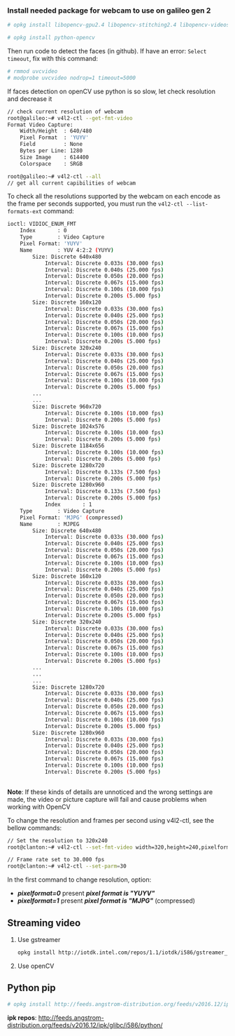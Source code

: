 


### **Install needed package for webcam to use on galileo gen 2**

```sh
# opkg install libopencv-gpu2.4 libopencv-stitching2.4 libopencv-videostab2.4 libv4l-dev libv4l-dbg opencv

# opkg install python-opencv

```

Then run code to detect the faces (in github). If have an error: `Select timeout`, fix with this command:

```sh
# rmmod uvcvideo  
# modprobe uvcvideo nodrop=1 timeout=5000
```

If faces detection on openCV use python is so slow, let check resolution and decrease it

```sh
// check current resolution of webcam
root@galileo:~# v4l2-ctl --get-fmt-video
Format Video Capture:
	Width/Height  : 640/480
	Pixel Format  : 'YUYV'
	Field         : None
	Bytes per Line: 1280
	Size Image    : 614400
	Colorspace    : SRGB

root@galileo:~# v4l2-ctl --all
// get all current capibilities of webcam
```

To check all the resolutions supported by the webcam on each encode as the frame per seconds supported, you must run the `v4l2-ctl --list-formats-ext` command:

```sh
ioctl: VIDIOC_ENUM_FMT
	Index       : 0
	Type        : Video Capture
	Pixel Format: 'YUYV'
	Name        : YUV 4:2:2 (YUYV)
		Size: Discrete 640x480
			Interval: Discrete 0.033s (30.000 fps)
			Interval: Discrete 0.040s (25.000 fps)
			Interval: Discrete 0.050s (20.000 fps)
			Interval: Discrete 0.067s (15.000 fps)
			Interval: Discrete 0.100s (10.000 fps)
			Interval: Discrete 0.200s (5.000 fps)
		Size: Discrete 160x120
			Interval: Discrete 0.033s (30.000 fps)
			Interval: Discrete 0.040s (25.000 fps)
			Interval: Discrete 0.050s (20.000 fps)
			Interval: Discrete 0.067s (15.000 fps)
			Interval: Discrete 0.100s (10.000 fps)
			Interval: Discrete 0.200s (5.000 fps)
		Size: Discrete 320x240
			Interval: Discrete 0.033s (30.000 fps)
			Interval: Discrete 0.040s (25.000 fps)
			Interval: Discrete 0.050s (20.000 fps)
			Interval: Discrete 0.067s (15.000 fps)
			Interval: Discrete 0.100s (10.000 fps)
			Interval: Discrete 0.200s (5.000 fps)
		...
		...
		Size: Discrete 960x720
			Interval: Discrete 0.100s (10.000 fps)
			Interval: Discrete 0.200s (5.000 fps)
		Size: Discrete 1024x576
			Interval: Discrete 0.100s (10.000 fps)
			Interval: Discrete 0.200s (5.000 fps)
		Size: Discrete 1184x656
			Interval: Discrete 0.100s (10.000 fps)
			Interval: Discrete 0.200s (5.000 fps)
		Size: Discrete 1280x720
			Interval: Discrete 0.133s (7.500 fps)
			Interval: Discrete 0.200s (5.000 fps)
		Size: Discrete 1280x960
			Interval: Discrete 0.133s (7.500 fps)
			Interval: Discrete 0.200s (5.000 fps)
			Index       : 1
	Type        : Video Capture
	Pixel Format: 'MJPG' (compressed)
	Name        : MJPEG
		Size: Discrete 640x480
			Interval: Discrete 0.033s (30.000 fps)
			Interval: Discrete 0.040s (25.000 fps)
			Interval: Discrete 0.050s (20.000 fps)
			Interval: Discrete 0.067s (15.000 fps)
			Interval: Discrete 0.100s (10.000 fps)
			Interval: Discrete 0.200s (5.000 fps)
		Size: Discrete 160x120
			Interval: Discrete 0.033s (30.000 fps)
			Interval: Discrete 0.040s (25.000 fps)
			Interval: Discrete 0.050s (20.000 fps)
			Interval: Discrete 0.067s (15.000 fps)
			Interval: Discrete 0.100s (10.000 fps)
			Interval: Discrete 0.200s (5.000 fps)
		Size: Discrete 320x240
			Interval: Discrete 0.033s (30.000 fps)
			Interval: Discrete 0.040s (25.000 fps)
			Interval: Discrete 0.050s (20.000 fps)
			Interval: Discrete 0.067s (15.000 fps)
			Interval: Discrete 0.100s (10.000 fps)
			Interval: Discrete 0.200s (5.000 fps)
		...
		...
		...
		Size: Discrete 1280x720
			Interval: Discrete 0.033s (30.000 fps)
			Interval: Discrete 0.040s (25.000 fps)
			Interval: Discrete 0.050s (20.000 fps)
			Interval: Discrete 0.067s (15.000 fps)
			Interval: Discrete 0.100s (10.000 fps)
			Interval: Discrete 0.200s (5.000 fps)
		Size: Discrete 1280x960
			Interval: Discrete 0.033s (30.000 fps)
			Interval: Discrete 0.040s (25.000 fps)
			Interval: Discrete 0.050s (20.000 fps)
			Interval: Discrete 0.067s (15.000 fps)
			Interval: Discrete 0.100s (10.000 fps)
			Interval: Discrete 0.200s (5.000 fps)
		
```

**Note**: If these kinds of details are unnoticed and the wrong settings are made, the video or picture capture will fail and cause problems when working with OpenCV

To change the resolution and frames per second using v4l2-ctl, see the bellow commands:

```sh
// Set the resolution to 320x240
root@clanton:~# v4l2-ctl --set-fmt-video width=320,height=240,pixelformat=0

// Frame rate set to 30.000 fps
root@clanton:~# v4l2-ctl --set-parm=30 
```

In the first command to change resolution, option:
	
- ***pixelformat=0*** present ***pixel format is "YUYV"*** 
- ***pixelformat=1*** present ***pixel format is "MJPG"*** (compressed)


## **Streaming video**

1. Use gstreamer
	```sh
	opkg install http://iotdk.intel.com/repos/1.1/iotdk/i586/gstreamer_0.10.36-r2_i586.ipk
	```
2. Use openCV
	

## **Python pip**

```sh
# opkg install http://feeds.angstrom-distribution.org/feeds/v2016.12/ipk/glibc/i586/python/python-pip_8.1.2-r0.0_i586.ipk
```

**ipk repos**: http://feeds.angstrom-distribution.org/feeds/v2016.12/ipk/glibc/i586/python/
